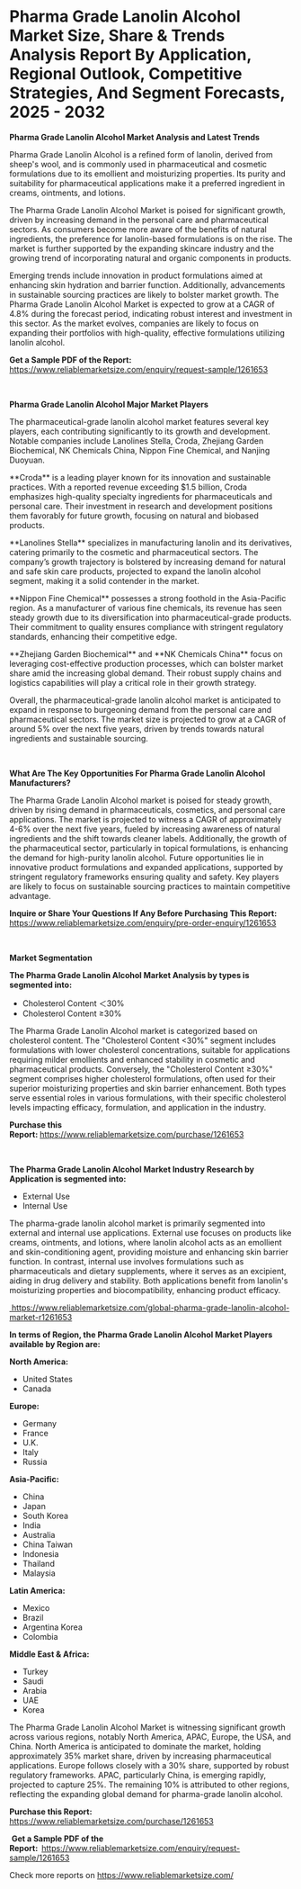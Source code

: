 <p><h1>Pharma Grade Lanolin Alcohol Market Size, Share & Trends Analysis Report By Application, Regional Outlook, Competitive Strategies, And Segment Forecasts, 2025 - 2032</h1></p><p><strong>Pharma Grade Lanolin Alcohol Market Analysis and Latest Trends</strong></p>
<p><p>Pharma Grade Lanolin Alcohol is a refined form of lanolin, derived from sheep's wool, and is commonly used in pharmaceutical and cosmetic formulations due to its emollient and moisturizing properties. Its purity and suitability for pharmaceutical applications make it a preferred ingredient in creams, ointments, and lotions.</p><p>The Pharma Grade Lanolin Alcohol Market is poised for significant growth, driven by increasing demand in the personal care and pharmaceutical sectors. As consumers become more aware of the benefits of natural ingredients, the preference for lanolin-based formulations is on the rise. The market is further supported by the expanding skincare industry and the growing trend of incorporating natural and organic components in products.</p><p>Emerging trends include innovation in product formulations aimed at enhancing skin hydration and barrier function. Additionally, advancements in sustainable sourcing practices are likely to bolster market growth. The Pharma Grade Lanolin Alcohol Market is expected to grow at a CAGR of 4.8% during the forecast period, indicating robust interest and investment in this sector. As the market evolves, companies are likely to focus on expanding their portfolios with high-quality, effective formulations utilizing lanolin alcohol.</p></p>
<p><strong>Get a Sample PDF of the Report:&nbsp;</strong> <a href="https://www.reliablemarketsize.com/enquiry/request-sample/1261653?utm_campaign=1939&utm_medium=2&utm_source=Github&utm_content=ia&utm_term=02022025&utm_id=pharma-grade-lanolin-alcohol">https://www.reliablemarketsize.com/enquiry/request-sample/1261653</a></p>
<p>&nbsp;</p>
<p><strong>Pharma Grade Lanolin Alcohol Major Market Players</strong></p>
<p><p>The pharmaceutical-grade lanolin alcohol market features several key players, each contributing significantly to its growth and development. Notable companies include Lanolines Stella, Croda, Zhejiang Garden Biochemical, NK Chemicals China, Nippon Fine Chemical, and Nanjing Duoyuan. </p><p>**Croda** is a leading player known for its innovation and sustainable practices. With a reported revenue exceeding $1.5 billion, Croda emphasizes high-quality specialty ingredients for pharmaceuticals and personal care. Their investment in research and development positions them favorably for future growth, focusing on natural and biobased products. </p><p>**Lanolines Stella** specializes in manufacturing lanolin and its derivatives, catering primarily to the cosmetic and pharmaceutical sectors. The company’s growth trajectory is bolstered by increasing demand for natural and safe skin care products, projected to expand the lanolin alcohol segment, making it a solid contender in the market.</p><p>**Nippon Fine Chemical** possesses a strong foothold in the Asia-Pacific region. As a manufacturer of various fine chemicals, its revenue has seen steady growth due to its diversification into pharmaceutical-grade products. Their commitment to quality ensures compliance with stringent regulatory standards, enhancing their competitive edge.</p><p>**Zhejiang Garden Biochemical** and **NK Chemicals China** focus on leveraging cost-effective production processes, which can bolster market share amid the increasing global demand. Their robust supply chains and logistics capabilities will play a critical role in their growth strategy.</p><p>Overall, the pharmaceutical-grade lanolin alcohol market is anticipated to expand in response to burgeoning demand from the personal care and pharmaceutical sectors. The market size is projected to grow at a CAGR of around 5% over the next five years, driven by trends towards natural ingredients and sustainable sourcing.</p></p>
<p>&nbsp;</p>
<p><strong>What Are The Key Opportunities For Pharma Grade Lanolin Alcohol Manufacturers?</strong></p>
<p><p>The Pharma Grade Lanolin Alcohol market is poised for steady growth, driven by rising demand in pharmaceuticals, cosmetics, and personal care applications. The market is projected to witness a CAGR of approximately 4-6% over the next five years, fueled by increasing awareness of natural ingredients and the shift towards cleaner labels. Additionally, the growth of the pharmaceutical sector, particularly in topical formulations, is enhancing the demand for high-purity lanolin alcohol. Future opportunities lie in innovative product formulations and expanded applications, supported by stringent regulatory frameworks ensuring quality and safety. Key players are likely to focus on sustainable sourcing practices to maintain competitive advantage.</p></p>
<p><strong>Inquire or Share Your Questions If Any Before Purchasing This Report:</strong> <a href="https://www.reliablemarketsize.com/enquiry/pre-order-enquiry/1261653?utm_campaign=1939&utm_medium=2&utm_source=Github&utm_content=ia&utm_term=02022025&utm_id=pharma-grade-lanolin-alcohol">https://www.reliablemarketsize.com/enquiry/pre-order-enquiry/1261653</a></p>
<p>&nbsp;</p>
<p><strong>Market Segmentation</strong></p>
<p><strong>The Pharma Grade Lanolin Alcohol Market Analysis by types is segmented into:</strong></p>
<p><ul><li>Cholesterol Content ＜30%</li><li>Cholesterol Content ≥30%</li></ul></p>
<p><p>The Pharma Grade Lanolin Alcohol market is categorized based on cholesterol content. The "Cholesterol Content <30%" segment includes formulations with lower cholesterol concentrations, suitable for applications requiring milder emollients and enhanced stability in cosmetic and pharmaceutical products. Conversely, the "Cholesterol Content ≥30%" segment comprises higher cholesterol formulations, often used for their superior moisturizing properties and skin barrier enhancement. Both types serve essential roles in various formulations, with their specific cholesterol levels impacting efficacy, formulation, and application in the industry.</p></p>
<p><strong>Purchase this Report:&nbsp;</strong><a href="https://www.reliablemarketsize.com/purchase/1261653?utm_campaign=1939&utm_medium=2&utm_source=Github&utm_content=ia&utm_term=02022025&utm_id=pharma-grade-lanolin-alcohol">https://www.reliablemarketsize.com/purchase/1261653</a></p>
<p>&nbsp;</p>
<p><strong>The Pharma Grade Lanolin Alcohol Market Industry Research by Application is segmented into:</strong></p>
<p><ul><li>External Use</li><li>Internal Use</li></ul></p>
<p><p>The pharma-grade lanolin alcohol market is primarily segmented into external and internal use applications. External use focuses on products like creams, ointments, and lotions, where lanolin alcohol acts as an emollient and skin-conditioning agent, providing moisture and enhancing skin barrier function. In contrast, internal use involves formulations such as pharmaceuticals and dietary supplements, where it serves as an excipient, aiding in drug delivery and stability. Both applications benefit from lanolin's moisturizing properties and biocompatibility, enhancing product efficacy.</p></p>
<p><a href="https://www.reliablemarketsize.com/global-pharma-grade-lanolin-alcohol-market-r1261653?utm_campaign=1939&utm_medium=2&utm_source=Github&utm_content=ia&utm_term=02022025&utm_id=pharma-grade-lanolin-alcohol">&nbsp;https://www.reliablemarketsize.com/global-pharma-grade-lanolin-alcohol-market-r1261653</a></p>
<p><strong>In terms of Region, the Pharma Grade Lanolin Alcohol Market Players available by Region are:</strong></p>
<p>
    <p> <strong> North America: </strong>
        <ul>
            <li>United States</li>
            <li>Canada</li>
        </ul>
        </p> 
    <p> <strong> Europe: </strong>
        <ul>
            <li>Germany</li>
            <li>France</li>
            <li>U.K.</li>
            <li>Italy</li>
            <li>Russia</li>
        </ul>
        </p> 
    <p> <strong> Asia-Pacific: </strong>
        <ul>
            <li>China</li>
            <li>Japan</li>
            <li>South Korea</li>
            <li>India</li>
            <li>Australia</li>
            <li>China Taiwan</li>
            <li>Indonesia</li>
            <li>Thailand</li>
            <li>Malaysia</li>
        </ul>
        </p> 
    <p> <strong> Latin America: </strong>
        <ul>
            <li>Mexico</li>
            <li>Brazil</li>
            <li>Argentina Korea</li>
            <li>Colombia</li>
        </ul>
        </p> 
    <p> <strong> Middle East & Africa: </strong>
        <ul>
            <li>Turkey</li>
            <li>Saudi</li>
            <li>Arabia</li>
            <li>UAE</li>
            <li>Korea</li>
        </ul>
    </p>
    </p>
<p><p>The Pharma Grade Lanolin Alcohol Market is witnessing significant growth across various regions, notably North America, APAC, Europe, the USA, and China. North America is anticipated to dominate the market, holding approximately 35% market share, driven by increasing pharmaceutical applications. Europe follows closely with a 30% share, supported by robust regulatory frameworks. APAC, particularly China, is emerging rapidly, projected to capture 25%. The remaining 10% is attributed to other regions, reflecting the expanding global demand for pharma-grade lanolin alcohol.</p></p>
<p><strong>Purchase this Report: </strong><a href="https://www.reliablemarketsize.com/purchase/1261653?utm_campaign=1939&utm_medium=2&utm_source=Github&utm_content=ia&utm_term=02022025&utm_id=pharma-grade-lanolin-alcohol">https://www.reliablemarketsize.com/purchase/1261653</a></p>
<p>&nbsp;<strong>Get a Sample PDF of the Report:&nbsp;&nbsp;</strong><a href="https://www.reliablemarketsize.com/enquiry/request-sample/1261653?utm_campaign=1939&utm_medium=2&utm_source=Github&utm_content=ia&utm_term=02022025&utm_id=pharma-grade-lanolin-alcohol">https://www.reliablemarketsize.com/enquiry/request-sample/1261653</a></p>
<p><strong></strong></p>
<p>Check more reports on <a href="https://www.reliablemarketsize.com/?utm_campaign=1939&utm_medium=2&utm_source=Github&utm_content=ia&utm_term=02022025&utm_id=pharma-grade-lanolin-alcohol">https://www.reliablemarketsize.com/</a></p>
